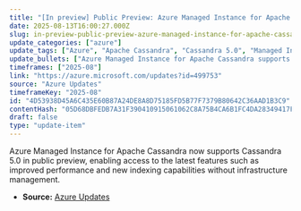 ```yaml
---
title: "[In preview] Public Preview: Azure Managed Instance for Apache Cassandra v5.0"
date: 2025-08-13T16:00:27.000Z
slug: in-preview-public-preview-azure-managed-instance-for-apache-cassandra-v5-0
update_categories: ["azure"]
update_tags: ["Azure", "Apache Cassandra", "Cassandra 5.0", "Managed Instance", "Public Preview"]
update_bullets: ["Azure Managed Instance for Apache Cassandra supports Cassandra 5.0 in public preview.", "New features include better performance and new indexing.", "Users can leverage these features without managing infrastructure."]
timeframes: ["2025-08"]
link: "https://azure.microsoft.com/updates?id=499753"
source: "Azure Updates"
timeframeKey: "2025-08"
id: "4D53938D45A6C435E60B87A24DE8A8D75185FD5B77F7379B80642C36AAD1B3C9"
contentHash: "05D68DBFEDB7A31F390410915061062C8A75B4CA6B1FC4DA28349417F7D54E7E"
draft: false
type: "update-item"
---
```


Azure Managed Instance for Apache Cassandra now supports Cassandra 5.0 in public preview, enabling access to the latest features such as improved performance and new indexing capabilities without infrastructure management.

- **Source:** [Azure Updates](https://azure.microsoft.com/updates?id=499753)
